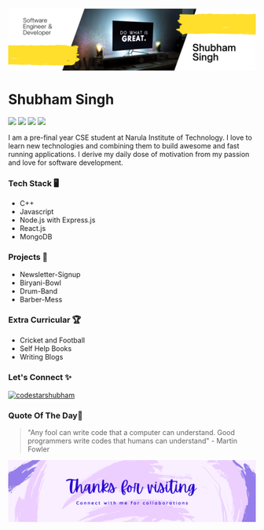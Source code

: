 <!-- HEADER PIC + INTRO -->
![image](github-header.png)
# Shubham Singh

![](https://img.shields.io/badge/-JavaScript-dbc900)
![](https://img.shields.io/badge/-Node.js-07db00)
![](https://img.shields.io/badge/-React-5e5e5e)
![](https://img.shields.io/badge/-MongoDB-blue)



<p>I am a pre-final year CSE student at Narula Institute of Technology. I love to learn new technologies and combining them to build awesome and fast running applications. I derive my daily dose of motivation from my passion and love for software development.</p>

<!-- TECH STACK -->
### Tech Stack 🖥️
<!-- <h3 align="left"> My Tech Stack 🖥️</h3> -->
<ul>
  <li>C++</li>
  <li>Javascript</li>
  <li>Node.js with Express.js</li>
  <li>React.js</li>
  <li>MongoDB</li>
</ul>

<!-- PROJECTS -->
### Projects 📛
<!-- <h3 align="left">My Projects 📛</h3> -->
<ul>
  <li>Newsletter-Signup</li>
  <li>Biryani-Bowl</li>
  <li>Drum-Band</li>
  <li>Barber-Mess</li>
</ul>

<!-- EXTRA-CURRICULAR -->
### Extra Curricular 🏆
<!-- <h3 align="left">Extra Curricular 🏆</h3> -->
<ul>
  <li>Cricket and Football</li>
  <li>Self Help Books</li>
  <li>Writing Blogs</li>
</ul>

<!-- CONNECT WITH ME -->
### Let's Connect ✨
<!-- <h3 align="left">Connect With Me ✨</h3> -->
<p align="left">
<a href="https://linkedin.com/in/codestarsingh" target="_blank"><img align="center" src="https://raw.githubusercontent.com/rahuldkjain/github-profile-readme-generator/master/src/images/icons/Social/linked-in-alt.svg" alt="codestarshubham" height="30" width="40" /></a>
</p>

<!-- QUOTE -->
### Quote Of The Day🔖
<!-- <h3 align="left">Quote 🔖</h3> -->
> "Any fool can write code that a computer can understand. Good programmers write codes that humans can understand" - Martin Fowler

<!-- FOOTER PICS -->
![image](github-footer.png)
